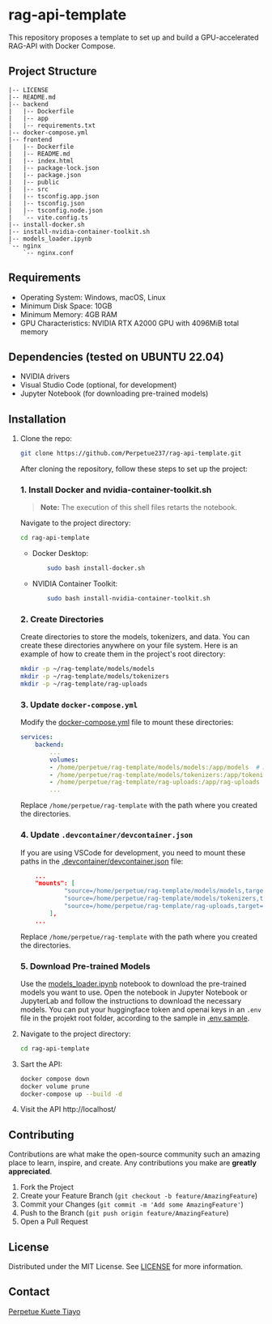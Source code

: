 # rag-api-template
This repository proposes a template to set up and build a GPU-accelerated RAG-API with Docker Compose.

## Project Structure

```plaintext
|-- LICENSE
|-- README.md
|-- backend
|   |-- Dockerfile
|   |-- app
|   |-- requirements.txt
|-- docker-compose.yml
|-- frontend
|   |-- Dockerfile
|   |-- README.md
|   |-- index.html
|   |-- package-lock.json
|   |-- package.json
|   |-- public
|   |-- src
|   |-- tsconfig.app.json
|   |-- tsconfig.json
|   |-- tsconfig.node.json
|   `-- vite.config.ts
|-- install-docker.sh
|-- install-nvidia-container-toolkit.sh
|-- models_loader.ipynb
`-- nginx
    `-- nginx.conf
```

## Requirements

- Operating System: Windows, macOS, Linux
- Minimum Disk Space: 10GB
- Minimum Memory: 4GB RAM
- GPU Characteristics: NVIDIA RTX A2000 GPU with 4096MiB total memory

## Dependencies (tested on UBUNTU 22.04) 

- NVIDIA drivers
- Visual Studio Code (optional, for development)
- Jupyter Notebook (for downloading pre-trained models)

## Installation

1. Clone the repo:
    ```sh
    git clone https://github.com/Perpetue237/rag-api-template.git
    ```

    After cloning the repository, follow these steps to set up the project:

    ### 1. Install Docker and nvidia-container-toolkit.sh
    
    > **Note:** The execution of this shell files retarts the notebook.

    Navigate to the project directory:
    ```sh
    cd rag-api-template
    ```
    
    - Docker Desktop:
        ```sh
            sudo bash install-docker.sh
        ```

    - NVIDIA Container Toolkit:
        ```sh
            sudo bash install-nvidia-container-toolkit.sh
        ```


    ### 2. Create Directories
    Create directories to store the models, tokenizers, and data. You can create these directories anywhere on your file system. Here is an example of how to create them in the project's root directory:

    ```sh
    mkdir -p ~/rag-template/models/models
    mkdir -p ~/rag-template/models/tokenizers
    mkdir -p ~/rag-template/rag-uploads
    ```

    ### 3. Update `docker-compose.yml`
    Modify the [docker-compose.yml](`docker-compose.yml`) file to mount these directories:

    ```yaml
    services:
        backend:
            ...
            volumes:
            - /home/perpetue/rag-template/models/models:/app/models  # Mount the models directory
            - /home/perpetue/rag-template/models/tokenizers:/app/tokenizers  # Mount the tokenizers directory
            - /home/perpetue/rag-template/rag-uploads:/app/rag-uploads  # Mount the uploads directory
            ...
    ```
    Replace `/home/perpetue/rag-template` with the path where you created the directories.

    ### 4. Update `.devcontainer/devcontainer.json`
    If you are using VSCode for development, you need to mount these paths in the [.devcontainer/devcontainer.json](`devcontainer.json`) file:

    ```json
        ...
        "mounts": [
                "source=/home/perpetue/rag-template/models/models,target=/app/models,type=bind,consistency=cached",
                "source=/home/perpetue/rag-template/models/tokenizers,target=/app/tokenizers,type=bind,consistency=cached",
                "source=/home/perpetue/rag-template/rag-uploads,target=/app/rag-uploads,type=bind,consistency=cached"
            ],
        ...
    ```
    Replace `/home/perpetue/rag-template` with the path where you created the directories.

    ### 5. Download Pre-trained Models
    Use the [models_loader.ipynb](models_loader.ipynb) notebook to download the pre-trained models you want to use. Open the notebook in Jupyter Notebook or JupyterLab and follow the instructions to download the necessary models. You can put your huggingface token and openai keys in an `.env` file in the projekt root folder, according to the sample in [.env.sample](`.env.sample`). 

2. Navigate to the project directory:
    ```sh
    cd rag-api-template
    ```
3. Sart the API:
    ```sh
    docker compose down
    docker volume prune
    docker-compose up --build -d
    ```
4. Visit the API
    http://localhost/
    
## Contributing

Contributions are what make the open-source community such an amazing place to learn, inspire, and create. Any contributions you make are **greatly appreciated**.

1. Fork the Project
2. Create your Feature Branch (`git checkout -b feature/AmazingFeature`)
3. Commit your Changes (`git commit -m 'Add some AmazingFeature'`)
4. Push to the Branch (`git push origin feature/AmazingFeature`)
5. Open a Pull Request

## License

Distributed under the MIT License. See [LICENSE](LICENSE) for more information.

## Contact

[Perpetue Kuete Tiayo](https://www.linkedin.com/in/perpetue-k-375306185)

